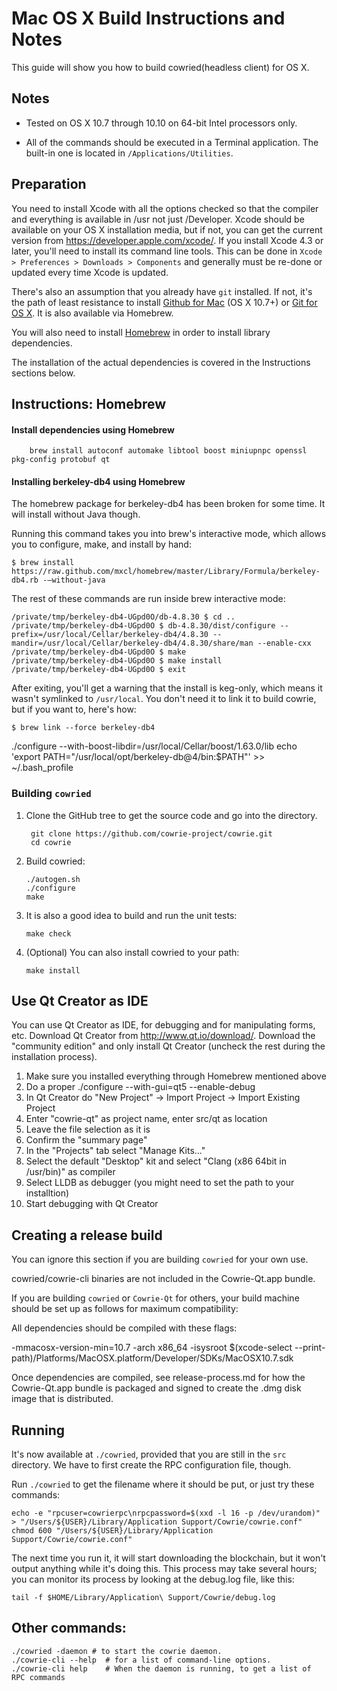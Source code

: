 Mac OS X Build Instructions and Notes
====================================
This guide will show you how to build cowried(headless client) for OS X.

Notes
-----

* Tested on OS X 10.7 through 10.10 on 64-bit Intel processors only.

* All of the commands should be executed in a Terminal application. The
built-in one is located in `/Applications/Utilities`.

Preparation
-----------

You need to install Xcode with all the options checked so that the compiler
and everything is available in /usr not just /Developer. Xcode should be
available on your OS X installation media, but if not, you can get the
current version from https://developer.apple.com/xcode/. If you install
Xcode 4.3 or later, you'll need to install its command line tools. This can
be done in `Xcode > Preferences > Downloads > Components` and generally must
be re-done or updated every time Xcode is updated.

There's also an assumption that you already have `git` installed. If
not, it's the path of least resistance to install [Github for Mac](https://mac.github.com/)
(OS X 10.7+) or
[Git for OS X](https://code.google.com/p/git-osx-installer/). It is also
available via Homebrew.

You will also need to install [Homebrew](http://brew.sh) in order to install library
dependencies.

The installation of the actual dependencies is covered in the Instructions
sections below.

Instructions: Homebrew
----------------------

#### Install dependencies using Homebrew

        brew install autoconf automake libtool boost miniupnpc openssl pkg-config protobuf qt

#### Installing berkeley-db4 using Homebrew

The homebrew package for berkeley-db4 has been broken for some time.  It will install without Java though.

Running this command takes you into brew's interactive mode, which allows you to configure, make, and install by hand:
```
$ brew install https://raw.github.com/mxcl/homebrew/master/Library/Formula/berkeley-db4.rb -–without-java
```

The rest of these commands are run inside brew interactive mode:
```
/private/tmp/berkeley-db4-UGpd0O/db-4.8.30 $ cd ..
/private/tmp/berkeley-db4-UGpd0O $ db-4.8.30/dist/configure --prefix=/usr/local/Cellar/berkeley-db4/4.8.30 --mandir=/usr/local/Cellar/berkeley-db4/4.8.30/share/man --enable-cxx
/private/tmp/berkeley-db4-UGpd0O $ make
/private/tmp/berkeley-db4-UGpd0O $ make install
/private/tmp/berkeley-db4-UGpd0O $ exit
```

After exiting, you'll get a warning that the install is keg-only, which means it wasn't symlinked to `/usr/local`.  You don't need it to link it to build cowrie, but if you want to, here's how:

    $ brew link --force berkeley-db4

./configure --with-boost-libdir=/usr/local/Cellar/boost/1.63.0/lib
echo 'export PATH="/usr/local/opt/berkeley-db@4/bin:$PATH"' >> ~/.bash_profile

### Building `cowried`

1. Clone the GitHub tree to get the source code and go into the directory.

        git clone https://github.com/cowrie-project/cowrie.git
        cd cowrie

2.  Build cowried:

        ./autogen.sh
        ./configure
        make

3.  It is also a good idea to build and run the unit tests:

        make check

4.  (Optional) You can also install cowried to your path:

        make install

Use Qt Creator as IDE
------------------------
You can use Qt Creator as IDE, for debugging and for manipulating forms, etc.
Download Qt Creator from http://www.qt.io/download/. Download the "community edition" and only install Qt Creator (uncheck the rest during the installation process).

1. Make sure you installed everything through Homebrew mentioned above
2. Do a proper ./configure --with-gui=qt5 --enable-debug
3. In Qt Creator do "New Project" -> Import Project -> Import Existing Project
4. Enter "cowrie-qt" as project name, enter src/qt as location
5. Leave the file selection as it is
6. Confirm the "summary page"
7. In the "Projects" tab select "Manage Kits..."
8. Select the default "Desktop" kit and select "Clang (x86 64bit in /usr/bin)" as compiler
9. Select LLDB as debugger (you might need to set the path to your installtion)
10. Start debugging with Qt Creator

Creating a release build
------------------------
You can ignore this section if you are building `cowried` for your own use.

cowried/cowrie-cli binaries are not included in the Cowrie-Qt.app bundle.

If you are building `cowried` or `Cowrie-Qt` for others, your build machine should be set up
as follows for maximum compatibility:

All dependencies should be compiled with these flags:

 -mmacosx-version-min=10.7
 -arch x86_64
 -isysroot $(xcode-select --print-path)/Platforms/MacOSX.platform/Developer/SDKs/MacOSX10.7.sdk

Once dependencies are compiled, see release-process.md for how the Cowrie-Qt.app
bundle is packaged and signed to create the .dmg disk image that is distributed.

Running
-------

It's now available at `./cowried`, provided that you are still in the `src`
directory. We have to first create the RPC configuration file, though.

Run `./cowried` to get the filename where it should be put, or just try these
commands:

    echo -e "rpcuser=cowrierpc\nrpcpassword=$(xxd -l 16 -p /dev/urandom)" > "/Users/${USER}/Library/Application Support/Cowrie/cowrie.conf"
    chmod 600 "/Users/${USER}/Library/Application Support/Cowrie/cowrie.conf"

The next time you run it, it will start downloading the blockchain, but it won't
output anything while it's doing this. This process may take several hours;
you can monitor its process by looking at the debug.log file, like this:

    tail -f $HOME/Library/Application\ Support/Cowrie/debug.log

Other commands:
-------

    ./cowried -daemon # to start the cowrie daemon.
    ./cowrie-cli --help  # for a list of command-line options.
    ./cowrie-cli help    # When the daemon is running, to get a list of RPC commands
